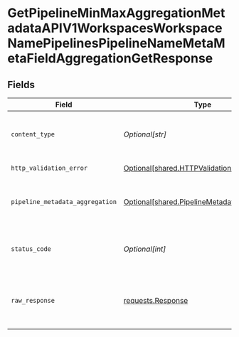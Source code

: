 # GetPipelineMinMaxAggregationMetadataAPIV1WorkspacesWorkspaceNamePipelinesPipelineNameMetaMetaFieldAggregationGetResponse


## Fields

| Field                                                                                                  | Type                                                                                                   | Required                                                                                               | Description                                                                                            |
| ------------------------------------------------------------------------------------------------------ | ------------------------------------------------------------------------------------------------------ | ------------------------------------------------------------------------------------------------------ | ------------------------------------------------------------------------------------------------------ |
| `content_type`                                                                                         | *Optional[str]*                                                                                        | :heavy_check_mark:                                                                                     | HTTP response content type for this operation                                                          |
| `http_validation_error`                                                                                | [Optional[shared.HTTPValidationError]](undefined/models/shared/httpvalidationerror.md)                 | :heavy_minus_sign:                                                                                     | Validation Error                                                                                       |
| `pipeline_metadata_aggregation`                                                                        | [Optional[shared.PipelineMetadataAggregation]](undefined/models/shared/pipelinemetadataaggregation.md) | :heavy_minus_sign:                                                                                     | Min and max value aggregation of the meta_field                                                        |
| `status_code`                                                                                          | *Optional[int]*                                                                                        | :heavy_check_mark:                                                                                     | HTTP response status code for this operation                                                           |
| `raw_response`                                                                                         | [requests.Response](https://requests.readthedocs.io/en/latest/api/#requests.Response)                  | :heavy_minus_sign:                                                                                     | Raw HTTP response; suitable for custom response parsing                                                |